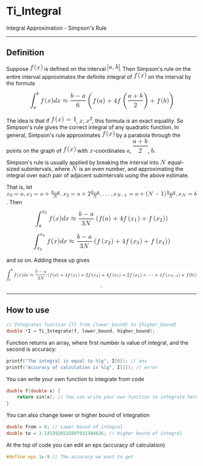# Ti_Integral
Integral Approximation - Simpson's Rule


---
## Definition

Suppose ![f_x](img/f_x.gif) is defined on the interval ![from_a_to_b](img/a_b.gif). Then Simpson's rule on the entire interval approximates the definite integral of ![f_x](img/f_x.gif) on the interval by the formula

<p align="center">
  <img src="img/integral_s.gif">
</p>

The idea is that if ![f_x_eq_1](img/fx_eq_1.gif), ![x](img/x.gif), ![sqr_x](img/square_x.gif), this formula is an exact equality. So Simpson's rule gives the correct integral of any quadratic function. In general, Simpson's rule approximates ![f_x](img/f_x.gif) by a parabola through the points on the graph of ![f_x](img/f_x.gif) with ![x](img/x.gif)-coordinates ![a](img/a.gif), ![a_plus_b_div_2](img/a_plus_b_2.gif), ![b](img/b.gif).

Simpson's rule is usually applied by breaking the interval into ![N](img/N.gif) equal-sized subintervals, where ![N](img/N.gif) is an even number, and approximating the integral over each pair of adjacent subintervals using the above estimate.

That is, let ![f_x](img/equations.gif). Then

<p align="center">
  <img src="img/int_2.gif">
</p>

<p align="center">
  <img src="img/int_3.gif">
</p>

and so on. Adding these up gives

<p align="center">
  <img src="img/int_4.gif">.
</p>

---
## How to use
```cpp
// Integrates function {f} from {lower_bound} to {higher_bound}
double *I = Ti_Integrate(f, lower_bound, higher_bound);
```

Function returns an array, where first number is value of integral, and the second is accuracy:
```cpp
printf("The integral is equal to %lg", I[0]); // ans
printf("Accuracy of calculation is %lg", I[1]); // error
```

You can write your own function to integrate from code
```cpp
double f(double x) {
    return sin(x); // You can write your own function to integrate here
}
```

You can also change lower or higher bound of integration
```cpp
double from = 0; // Lower bound of integral
double to = 3.1415926535897932384626; // Higher bound of integral
```

At the top of code you can edit an eps (accuracy of calculation)
```cpp
#define eps 1e-9 // The accuracy we want to get
```
